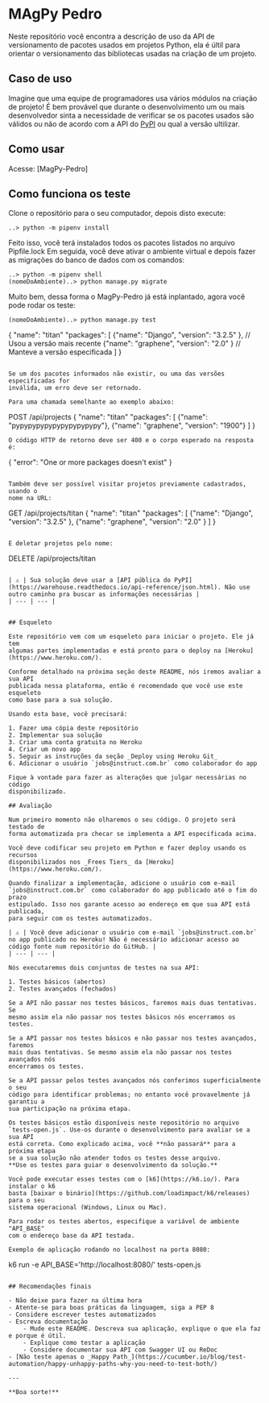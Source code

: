 # MAgPy Pedro

Neste repositório você encontra a descrição de uso da API de versionamento de 
pacotes usados em projetos Python, ela é últil para orientar o versionamento
das bibliotecas usadas na criação de um projeto.

## Caso de uso

Imagine que uma equipe de programadores usa vários módulos na criação de projeto!
É bem provável que durante o desenvolvimento um ou mais desenvolvedor sinta
a necessidade de verificar se os pacotes usados são válidos ou não de acordo com
a API do [PyPI](https://pypi.org/) ou qual a versão ultilizar.

## Como usar

Acesse: [MagPy-Pedro]


## Como funciona os teste
Clone o repositório para o seu computador, depois disto execute:
```
..> python -m pipenv install

```
Feito isso, você terá instalados todos os pacotes listados no arquivo Pipfile.lock
Em seguida, você deve ativar o ambiente virtual e depois fazer as migrações
do banco de dados com os comandos:
```
..> python -m pipenv shell
(nomeDoAmbiente)..> python manage.py migrate
```
Muito bem, dessa forma o MagPy-Pedro já está inplantado, agora você pode rodar os teste:
```
(nomeDoAmbiente)..> python manage.py test
```
{
    "name": "titan"
    "packages": [
        {"name": "Django", "version": "3.2.5" },  // Usou a versão mais recente
        {"name": "graphene", "version": "2.0" }   // Manteve a versão especificada
    ]
}
```

Se um dos pacotes informados não existir, ou uma das versões especificadas for
inválida, um erro deve ser retornado.

Para uma chamada semelhante ao exemplo abaixo:
```
POST /api/projects
{
    "name": "titan"
    "packages": [
        {"name": "pypypypypypypypypypypy"},
        {"name": "graphene", "version": "1900"}
    ]
}
```
O código HTTP de retorno deve ser 400 e o corpo esperado na resposta é:
```
{
    "error": "One or more packages doesn't exist"
}
```

Também deve ser possível visitar projetos previamente cadastrados, usando o
nome na URL:
```
GET /api/projects/titan
{
    "name": "titan"
    "packages": [
        {"name": "Django", "version": "3.2.5" },
        {"name": "graphene", "version": "2.0" }
    ]
}
```

E deletar projetos pelo nome:
```
DELETE /api/projects/titan
```

| ⚠️ | Sua solução deve usar a [API pública do PyPI](https://warehouse.readthedocs.io/api-reference/json.html). Não use outro caminho pra buscar as informações necessárias |
| --- | --- |


## Esqueleto

Este repositório vem com um esqueleto para iniciar o projeto. Ele já tem 
algumas partes implementadas e está pronto para o deploy na [Heroku](https://www.heroku.com/).

Conforme detalhado na próxima seção deste README, nós iremos avaliar a sua API
publicada nessa plataforma, então é recomendado que você use este esqueleto 
como base para a sua solução. 

Usando esta base, você precisará:

1. Fazer uma cópia deste repositório
2. Implementar sua solução
3. Criar uma conta gratuita no Heroku
4. Criar um novo app
5. Seguir as instruções da seção _Deploy using Heroku Git_
6. Adicionar o usuário `jobs@instruct.com.br` como colaborador do app

Fique à vontade para fazer as alterações que julgar necessárias no código
disponibilizado.

## Avaliação

Num primeiro momento não olharemos o seu código. O projeto será testado de 
forma automatizada pra checar se implementa a API especificada acima.

Você deve codificar seu projeto em Python e fazer deploy usando os recursos 
disponibilizados nos _Frees Tiers_ da [Heroku](https://www.heroku.com/).

Quando finalizar a implementação, adicione o usuário com e-mail
`jobs@instruct.com.br` como colaborador do app publicado até o fim do prazo
estipulado. Isso nos garante acesso ao endereço em que sua API está publicada,
para seguir com os testes automatizados.

| ⚠️ | Você deve adicionar o usuário com e-mail `jobs@instruct.com.br` no app publicado no Heroku! Não é necessário adicionar acesso ao código fonte num repositório do GitHub. |
| --- | --- |

Nós executaremos dois conjuntos de testes na sua API:

1. Testes básicos (abertos)
2. Testes avançados (fechados)

Se a API não passar nos testes básicos, faremos mais duas tentativas. Se
mesmo assim ela não passar nos testes básicos nós encerramos os testes.

Se a API passar nos testes básicos e não passar nos testes avançados, faremos
mais duas tentativas. Se mesmo assim ela não passar nos testes avançados nós
encerramos os testes.

Se a API passar pelos testes avançados nós conferimos superficialmente o seu 
código para identificar problemas; no entanto você provavelmente já garantiu a 
sua participação na próxima etapa.

Os testes básicos estão disponíveis neste repositório no arquivo
`tests-open.js`. Use-os durante o desenvolvimento para avaliar se a sua API 
está correta. Como explicado acima, você **não passará** para a próxima etapa 
se a sua solução não atender todos os testes desse arquivo. 
**Use os testes para guiar o desenvolvimento da solução.**

Você pode executar esses testes com o [k6](https://k6.io/). Para instalar o k6
basta [baixar o binário](https://github.com/loadimpact/k6/releases) para o seu
sistema operacional (Windows, Linux ou Mac).

Para rodar os testes abertos, especifique a variável de ambiente "API_BASE"
com o endereço base da API testada.

Exemplo de aplicação rodando no localhost na porta 8080:
```
k6 run -e API_BASE='http://localhost:8080/' tests-open.js
```

## Recomendações finais

- Não deixe para fazer na última hora
- Atente-se para boas práticas da linguagem, siga a PEP 8
- Considere escrever testes automatizados
- Escreva documentação
    - Mude este README. Descreva sua aplicação, explique o que ela faz e porque é útil.
    - Explique como testar a aplicação
    - Considere documentar sua API com Swagger UI ou ReDoc
- [Não teste apenas o _Happy Path_](https://cucumber.io/blog/test-automation/happy-unhappy-paths-why-you-need-to-test-both/)

---

**Boa sorte!**
